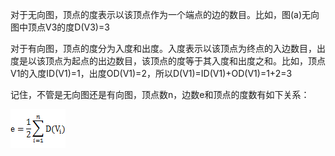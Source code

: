 对于无向图，顶点的度表示以该顶点作为一个端点的边的数目。比如，图\(a\)无向图中顶点V3的度D\(V3\)=3

对于有向图，顶点的度分为入度和出度。入度表示以该顶点为终点的入边数目，出度是以该顶点为起点的出边数目，该顶点的度等于其入度和出度之和。比如，顶点V1的入度ID\(V1\)=1，出度OD\(V1\)=2，所以D\(V1\)=ID\(V1\)+OD\(V1\)=1+2=3



记住，不管是无向图还是有向图，顶点数n，边数e和顶点的度数有如下关系：

  
![](/assets/23224324-bf0604640183442089367a4e9a8e4d98.gif)

